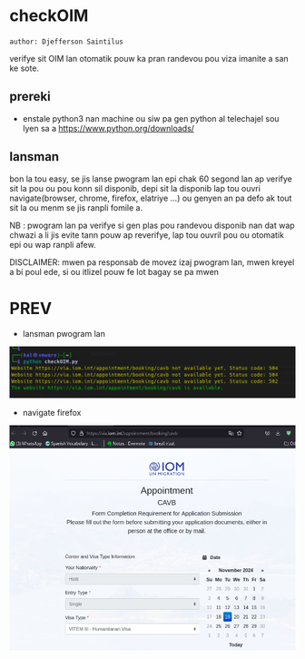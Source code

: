 # checkOIM
`author: Djefferson Saintilus`

verifye sit OIM lan otomatik pouw ka pran randevou pou viza imanite a san ke sote.


## prereki
- enstale python3 nan machine ou
siw pa gen python al telechajel sou lyen sa a https://www.python.org/downloads/

## lansman

bon la tou easy, se jis lanse pwogram lan epi chak 60 segond lan ap verifye
sit la pou ou pou konn sil disponib, depi sit la disponib lap tou ouvri 
navigate(browser, chrome, firefox, elatriye ...) ou genyen an pa defo ak tout sit
la ou menm se jis ranpli fomile a.

NB : pwogram lan pa verifye si gen plas pou randevou disponib nan dat wap chwazi a
li jis evite tann pouw ap reverifye, lap tou ouvril pou ou otomatik epi ou wap ranpli 
afew.


DISCLAIMER: mwen pa responsab de movez izaj pwogram lan, mwen kreyel a bi poul ede, si ou
itlizel pouw fe lot bagay se pa mwen


# PREV
- lansman pwogram lan
<img title="a title" alt="Alt text" src="Screenshot from 2024-01-09 05-17-11.png">

- navigate firefox
<img title="a title" alt="Alt text" src="Screenshot from 2024-01-09 05-17-45.png">
